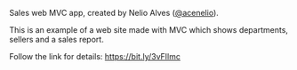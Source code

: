 Sales web MVC app, created by Nelio Alves ([@acenelio](https://github.com/acenelio)).

This is an example of a web site made with MVC which shows departments, sellers and a sales report.

Follow the link for details: https://bit.ly/3vFIlmc